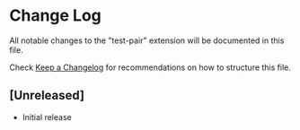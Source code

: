 # Change Log

All notable changes to the "test-pair" extension will be documented in this file.

Check [Keep a Changelog](http://keepachangelog.com/) for recommendations on how to structure this file.

## [Unreleased]

- Initial release